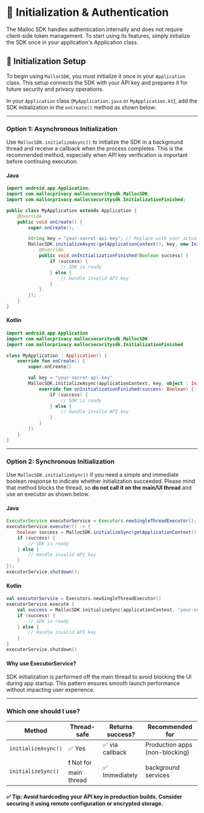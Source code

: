 # 🧩 Initialization & Authentication

The Malloc SDK handles authentication internally and does not require client-side token management. To start using its features, simply initialize the SDK once in your application's Application class.

## 🔧 Initialization Setup

To begin using `MallocSDK`, you must initialize it once in your `Application` class. This setup connects the SDK with your API key and prepares it for future security and privacy operations.

In your `Application` class (`MyApplication.java` or `MyApplication.kt`), add the SDK initialization in the `onCreate()` method as shown below:

---

### Option 1: Asynchronous Initialization

Use `MallocSDK.initializeAsync()` to initialize the SDK in a background thread and receive a callback when the process completes. This is the recommended method, especially when API key verification is important before continuing execution.

####  Java
```java
import android.app.Application;
import com.mallocprivacy.mallocsecuritysdk.MallocSDK;
import com.mallocprivacy.mallocsecuritysdk.InitializationFinished;

public class MyApplication extends Application {
    @Override
    public void onCreate() {
        super.onCreate();

        String key = "your-secret-api-key"; // Replace with your actual API key
        MallocSDK.initializeAsync(getApplicationContext(), key, new InitializationFinished() {
            @Override
            public void onInitializationFinished(Boolean success) {
                if (success) {
                    // SDK is ready
                } else {
                    // Handle invalid API key
                }
            }
        });
    }
}
```

####  Kotlin
```kotlin
import android.app.Application
import com.mallocprivacy.mallocsecuritysdk.MallocSDK
import com.mallocprivacy.mallocsecuritysdk.InitializationFinished

class MyApplication : Application() {
    override fun onCreate() {
        super.onCreate()

        val key = "your-secret-api-key"
        MallocSDK.initializeAsync(applicationContext, key, object : InitializationFinished {
            override fun onInitializationFinished(success: Boolean) {
                if (success) {
                    // SDK is ready
                } else {
                    // Handle invalid API key
                }
            }
        })
    }
}
```

---

### Option 2: Synchronous Initialization

Use `MallocSDK.initializeSync()` if you need a simple and immediate boolean response to indicate whether initialization succeeded. Please mind that method blocks the thread, so **do not call it on the main/UI thread** and use an executor as shown below. 

#### Java
```java
ExecutorService executorService = Executors.newSingleThreadExecutor();
executorService.execute(() -> {
    boolean success = MallocSDK.initializeSync(getApplicationContext(), "your-secret-api-key");
    if (success) {
        // SDK is ready
    } else {
        // Handle invalid API key
    }
});
executorService.shutdown();
```

####  Kotlin
```kotlin
val executorService = Executors.newSingleThreadExecutor()
executorService.execute {
    val success = MallocSDK.initializeSync(applicationContext, "your-secret-api-key")
    if (success) {
        // SDK is ready
    } else {
        // Handle invalid API key
    }
}
executorService.shutdown()
```

#### Why use ExecutorService?
SDK initialization is performed off the main thread to avoid blocking the UI during app startup. This pattern ensures smooth launch performance without impacting user experience.

---

### Which one should I use?

| Method              | Thread-safe | Returns success? | Recommended for |
|---------------------|-------------|------------------|------------------|
| `initializeAsync()` | ✅ Yes       | ✅ via callback  | Production apps (non-blocking) |
| `initializeSync()`  | ❗ Not for main thread | ✅ Immediately     | background services |


#### ✅ Tip: Avoid hardcoding your API key in production builds. Consider securing it using remote configuration or encrypted storage.
